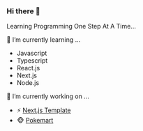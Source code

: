 ### Hi there 👋

Learning Programming One Step At A Time...

<!--
**jazicorn/jazicorn** is a ✨ _special_ ✨ repository because its `README.md` (this file) appears on your GitHub profile.

Here are some ideas to get you started:

- 🔭 I’m currently working on ...
- 🌱 I’m currently learning ...
- 👯 I’m looking to collaborate on ...
- 🤔 I’m looking for help with ...
- 💬 Ask me about ...
- 📫 How to reach me: ...
- 😄 Pronouns: ...
- ⚡ Fun fact: ...
-->

🌱 I’m currently learning ...
- Javascript
- Typescript
- React.js
- Next.js
- Node.js

🔭 I’m currently working on ...
- ⚡ [Next.js Template](https://github.com/jazicorn/template-nextjs-full-user)
- :monkey_face: [Pokemart](https://github.com/jazicorn/pokemart)
